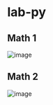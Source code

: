 # lab-py
## Math 1
![image](https://user-images.githubusercontent.com/91655905/137267795-a84defae-8896-43ae-9be6-f607a95f7f75.png)
## Math 2
![image](https://user-images.githubusercontent.com/91655905/137268190-4cc76847-0707-4274-b59f-9f96d6eeda9b.png)
